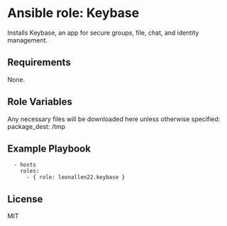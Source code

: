 # Ansible role: Keybase
Installs Keybase, an app for secure groups, file, chat, and identity management.

## Requirements
None.

## Role Variables
Any necessary files will be downloaded here unless otherwise specified:
package_dest: /tmp

## Example Playbook
```
  - hosts
    roles:
      - { role: leonallen22.keybase }
```

## License
MIT

